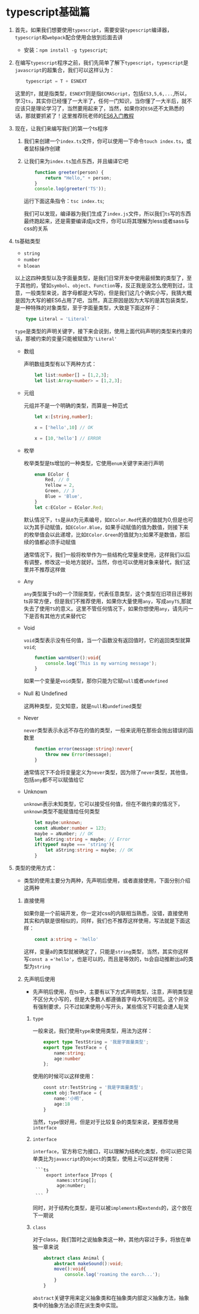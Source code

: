 
# typescript基础篇

1. 首先，如果我们想要使用`typescript`，需要安装`typescript`编译器，`typescript`和`webpack`配合使用会放到后面去讲

    + 安装：`npm install -g typescript`;

2. 在编写`typescript`程序之前，我们先简单了解下`typescript`，`typescript`是`javascript`的超集合，我们可以这样认为：

    ```ts
        typescript = T + ESNEXT
    ```

    这里的`T`，就是指类型，`ESNEXT`则是指`ECMAScript`，包括`ES3,5,6,...`,所以，学习`ts`，其实你已经懂了一大半了，任何一门知识，当你懂了一大半后，就不应该只是理论学习了，当然要用起来了，当然，如果你对`ES6`还不太熟悉的话，那就要抓紧了！这里推荐阮老师的[ES6入门教程](https://es6.ruanyifeng.com/)

3. 现在，让我们来编写我们的第一个ts程序

    1. 我们来创建一个`index.ts`文件，你可以使用一下命令`touch index.ts`，或者鼠标操作创建

    2. 让我们来为`index.ts`加点东西，并且编译它吧

        ```ts
            function greeter(person) {
                return "Hello," + person;
            }
            console.log(greeter('TS'));
        ```

        运行下面这条指令：`tsc index.ts`;

        我们可以发现，编译器为我们生成了`index.js`文件，所以我们`ts`写的东西最终跑起来，还是需要编译成js文件，你可以将其理解为less或者sass与css的关系

4. ts基础类型

    + `string`
    + `number`
    + `bloean`

    以上这四种类型以及字面量类型，是我们日常开发中使用最频繁的类型了，至于其他的，譬如`symbol`、`object`、`Function`等，反正我是没怎么使用到过，注意，一般类型来说，首字母都是大写的，但是我们这几个确实小写，我猜大概是因为大写的被ES6占用了吧，当然，真正原因是因为大写的是其包装类型，是一种特殊的对象类型，至于字面量类型，大致是下面这样子：

    ```ts
        type Literal = 'Literal'
    ```

    `type`是类型的声明关键字，接下来会说到，使用上面代码声明的类型来约束的话，那被约束的变量只能被赋值为`'Literal'`

    + 数组

        声明数组类型有以下两种方式：

        ```ts
            let list:number[] = [1,2,3];
            let list:Array<number> = [1,2,3];
        ```

    + 元组

        元组并不是一个明确的类型，而算是一种范式

        ```ts
            let x:[string,number];

            x = ['hello',10] // OK

            x = [10,'hello'] // ERROR
        ```
    
    + 枚举

        枚举类型是ts增加的一种类型，它使用`enum`关键字来进行声明

        ```ts
            enum EColor {
                Red, // 0
                Yellow = 2,
                Green, // 3
                Blue = 'Blue',
            }
            let c:EColor = EColor.Red;
        ```

        默认情况下，`ts`是从`0`为元素编号，如`EColor.Red`代表的值就为0,但是也可以为其手动赋值，如`EColor.Blue`，如果手动赋值的值为数值，则接下来的枚举值会以此递增，比如`EColor.Green`的值就为`3`;如果不是数值，那后续的值都必须手动赋值

        通常情况下，我们一般将枚举作为一些结构化常量来使用，这样我们以后有调整，修改这一处地方就好。当然，你也可以使用对象来替代，我们这里并不推荐这样做

    + Any

        `any`类型属于ts的一个顶层类型，代表任意类型，这个类型在旧项目迁移到ts非常方便，但是我们不推荐使用，如果你大量使用`any`，写成`anyTS`,那就失去了使用`TS`的意义。这里不管任何情况下，如果你想使用`any`，请先问一下是否有其他方式来替代它

    + Void

        `void`类型表示没有任何值，当一个函数没有返回值时，它的返回类型就算`void`;

        ```ts
            function warnUser():void{
                console.log('This is my warning message');
            }
        ```

        如果一个变量是`void`类型，那你只能为它赋`null`或者`undefined`

    + Null 和 Undefined

        这两种类型，见文知意，就是`null`和`undefined`类型

    + Never

        `never`类型表示永远不存在的值的类型，一般来说用在那些会抛出错误的函数里

        ```ts
            function error(message:string):never{
                throw new Error(message); 
            }
        ```

        通常情况下不会将变量定义为`never`类型，因为除了`never`类型，其他值，包括`any`都不可以赋值给它

    + Unknown

        `unknown`表示未知类型，它可以接受任何值，但在不做约束的情况下，`unknown`类型不能赋值给任何类型

        ```ts
            let maybe:unknown;
            const aNumber:number = 123;
            maybe = aNumber; // OK
            let aString:string = maybe; // Error
            if(typeof maybe === 'string'){
                let aString:string = maybe; // OK
            }
        ```

5. 类型的使用方式：

    + 类型的使用主要分为两种，先声明后使用，或者直接使用，下面分别介绍这两种

    1. 直接使用

        如果你是一个前端开发，你一定对css的内联相当熟悉，没错，直接使用其实和内联是很相似的，同样，我们也不推荐这样使用，写法就是下面这样：

        ```ts
            const a:string = 'hello'
        ```

        这样，变量a的类型就被确定了，只能是`string`类型，当然，其实你这样写`const a ='hello'`，也是可以的，而且是等效的，ts会自动推断出a的类型为`string`

    2. 先声明后使用

        + 先声明后使用，在ts中，主要有以下方式声明类型，注意，声明类型是不区分大小写的，但是大多数人都遵循首字母大写的规范。这个并没有强制要求，只不过如果使用小写开头，某些情况下可能会遭人耻笑

        1. `type`

            一般来说，我们使用`type`来使用类型，用法为这样：

            ```ts
                export type TestString = '我是字面量类型';
                export type TestFace = {
                    name:string;
                    age:number
                };
            ```

            使用的时候可以这样使用：

            ```ts
                cosnt str:TestString = '我是字面量类型';
                const obj:TestFace = {
                    name:'小明',
                    age:18
                }
            ```

            当然，`type`很好用，但是对于比较复杂的类型来说，更推荐使用`interface`

        2. `interface`

            `interface`，官方称它为接口，可以理解为结构化类型，你可以把它简单类比为`javascript`的`Object`的类型，使用上可以这样使用：

                ```ts
                    export interface IProps {
                        names:string[];
                        age:number;
                    }
                ```
            
            同时，对于结构化类型，是可以被`implements`和`extends`的，这个放在下一期说

        3. `class`

            对于class，我们暂时之说抽象类这一种，其他内容过于多，将放在单独一章来说

            ```ts
                abstract class Animal {
                    abstract makeSound():void;
                    move():void{
                        console.log('roaming the earch...');
                    }
                }
            ```

            `abstract`关键字用来定义抽象类和在抽象类内部定义抽象方法，抽象类中的抽象方法必须在派生类中实现。



